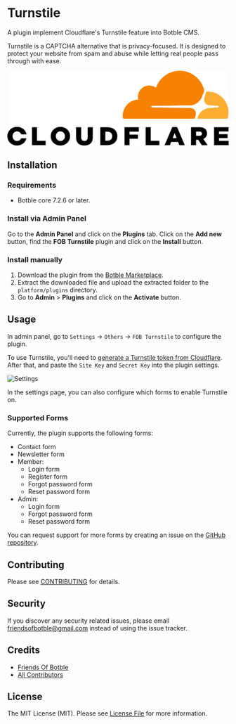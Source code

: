 # Turnstile

A plugin implement Cloudflare's Turnstile feature into Botble CMS.

Turnstile is a CAPTCHA alternative that is privacy-focused. It is designed to protect your website from spam and abuse while letting real people pass through with ease.

![Turnstile](./screenshot.png)

## Installation

### Requirements

* Botble core 7.2.6 or later.

### Install via Admin Panel

Go to the **Admin Panel** and click on the **Plugins** tab. Click on the **Add new** button, find the **FOB Turnstile** plugin and click on the **Install** button.

### Install manually

1. Download the plugin from
   the [Botble Marketplace](https://marketplace.botble.com/products/friendsofbotble/turnstile).
2. Extract the downloaded file and upload the extracted folder to the `platform/plugins` directory.
3. Go to **Admin** > **Plugins** and click on the **Activate** button.

## Usage

In admin panel, go to `Settings` -> `Others` -> `FOB Turnstile` to configure the plugin.

To use Turnstile, you'll need to [generate a Turnstile token from Cloudflare](https://dash.cloudflare.com/sign-up?to=/:account/turnstile). After that, and paste the `Site Key` and `Secret Key` into the plugin settings.

![Settings](https://github.com/FriendsOfBotble/fob-turnstile/assets/56961917/8e1e447e-233f-4a0b-ada0-793e01d39244)

In the settings page, you can also configure which forms to enable Turnstile on.

### Supported Forms

Currently, the plugin supports the following forms:

- Contact form
- Newsletter form
- Member:
  - Login form
  - Register form
  - Forgot password form
  - Reset password form
- Admin:
  - Login form
  - Forgot password form
  - Reset password form

You can request support for more forms by creating an issue on the [GitHub repository](../../issues).

## Contributing

Please see [CONTRIBUTING](CONTRIBUTING.md) for details.

## Security

If you discover any security related issues, please email friendsofbotble@gmail.com instead of using the issue tracker.

## Credits

* [Friends Of Botble](https://github.com/FriendsOfBotble)
* [All Contributors](../../contributors)

## License

The MIT License (MIT). Please see [License File](LICENSE) for more information.
